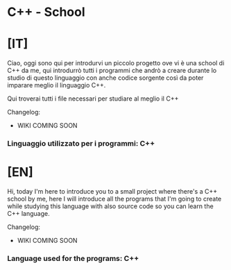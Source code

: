 # C++ - School

# [IT]

Ciao, oggi sono qui per introdurvi un piccolo progetto ove vi è una school di C++ da me, qui introdurrò tutti i programmi che andrò a creare durante lo studio di questo linguaggio con anche codice sorgente così da poter imparare meglio il linguaggio C++.

Qui troverai tutti i file necessari per studiare al meglio il C++

Changelog:

- WIKI COMING SOON

### Linguaggio utilizzato per i programmi: C++

# [EN]

Hi, today I'm here to introduce you to a small project where there's a C++ school by me, here I will introduce all the programs that I'm going to create while studying this language with also source code so you can learn the C++ language.

Changelog:

- WIKI COMING SOON

### Language used for the programs: C++

